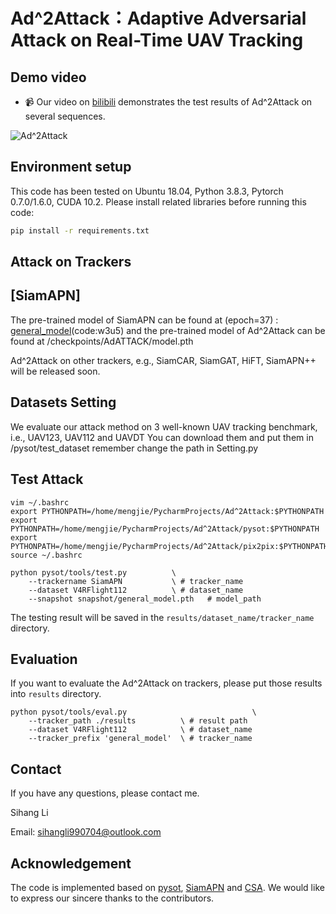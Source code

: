 # Ad^2Attack：Adaptive Adversarial Attack on Real-Time UAV Tracking

## Demo video

- :video_camera: Our video on [bilibili](https://www.bilibili.com/video/BV1S44y1b7xC?spm_id_from=333.999.0.0) demonstrates the test results of Ad^2Attack on several sequences.

![Ad^2Attack](Fig/Attack.gif)

## Environment setup
This code has been tested on Ubuntu 18.04, Python 3.8.3, Pytorch 0.7.0/1.6.0, CUDA 10.2.
Please install related libraries before running this code: 
```bash
pip install -r requirements.txt
```

## Attack on Trackers

## [SiamAPN] 
The pre-trained model of SiamAPN can be found at (epoch=37) : [general_model](https://pan.baidu.com/s/1GSgj3UwObcUKyT8TFSJ5qA)(code:w3u5) 
and the pre-trained model of Ad^2Attack can be found at /checkpoints/AdATTACK/model.pth

Ad^2Attack on other trackers, e.g., SiamCAR, SiamGAT, HiFT, SiamAPN++ will be released soon.

## Datasets Setting
We evaluate our attack method on 3 well-known UAV tracking benchmark, i.e., UAV123, UAV112 and UAVDT
You can download them and put them in /pysot/test_dataset
remember change the path in Setting.py

## Test Attack
```
vim ~/.bashrc
export PYTHONPATH=/home/mengjie/PycharmProjects/Ad^2Attack:$PYTHONPATH
export PYTHONPATH=/home/mengjie/PycharmProjects/Ad^2Attack/pysot:$PYTHONPATH
export PYTHONPATH=/home/mengjie/PycharmProjects/Ad^2Attack/pix2pix:$PYTHONPATH
source ~/.bashrc
```

```
python pysot/tools/test.py 	        \
	--trackername SiamAPN           \ # tracker_name
	--dataset V4RFlight112          \ # dataset_name
	--snapshot snapshot/general_model.pth   # model_path
```

The testing result will be saved in the `results/dataset_name/tracker_name` directory.


## Evaluation 
If you want to evaluate the Ad^2Attack on trackers, please put those results into  `results` directory.
```
python pysot/tools/eval.py 	                          \
	--tracker_path ./results          \ # result path
	--dataset V4RFlight112            \ # dataset_name
	--tracker_prefix 'general_model'  \ # tracker_name
```


## Contact
If you have any questions, please contact me.

Sihang Li

Email: [sihangli990704@outlook.com](sihangli990704@outlook.com)


## Acknowledgement
The code is implemented based on [pysot](https://github.com/STVIR/pysot), [SiamAPN](https://github.com/vision4robotics/SiamAPN) and [CSA](https://github.com/MasterBin-IIAU/CSA). We would like to express our sincere thanks to the contributors.
